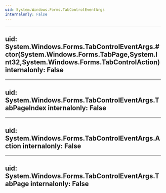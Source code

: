 ```yaml
---
uid: System.Windows.Forms.TabControlEventArgs
internalonly: False
---
```


---
uid: System.Windows.Forms.TabControlEventArgs.#ctor(System.Windows.Forms.TabPage,System.Int32,System.Windows.Forms.TabControlAction)
internalonly: False
---

---
uid: System.Windows.Forms.TabControlEventArgs.TabPageIndex
internalonly: False
---

---
uid: System.Windows.Forms.TabControlEventArgs.Action
internalonly: False
---

---
uid: System.Windows.Forms.TabControlEventArgs.TabPage
internalonly: False
---
